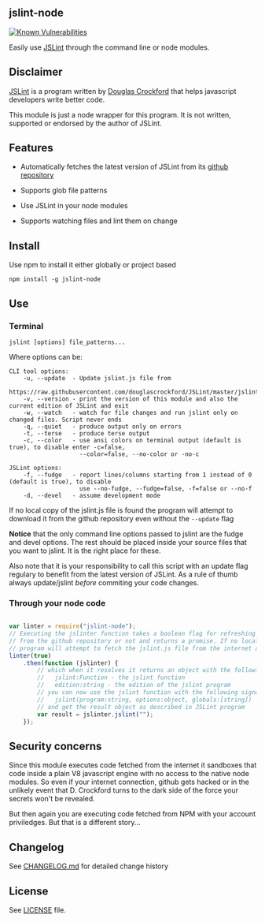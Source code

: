## jslint-node

[![Known Vulnerabilities](https://snyk.io/test/github/nikoskalogridis/jslint-node/badge.svg?targetFile=package.json)](https://snyk.io/test/github/nikoskalogridis/jslint-node?targetFile=package.json)

Easily use [JSLint](http://jslint.com/) through the command line or node modules.

## Disclaimer

[JSLint](http://jslint.com/) is a program written by [Douglas Crockford](http://www.crockford.com/) that helps javascript developers write better code.

This module is just a node wrapper for this program. It is not written, supported or endorsed by the author of JSLint.

## Features

* Automatically fetches the latest version of JSLint from its [github repository](https://github.com/douglascrockford/JSLint)

* Supports glob file patterns

* Use JSLint in your node modules

* Supports watching files and lint them on change

## Install

Use npm to install it either globally or project based

```
npm install -g jslint-node
```

## Use

### Terminal

```
jslint [options] file_patterns...
```

Where options can be:

```
CLI tool options:
    -u, --update  - Update jslint.js file from 
                    https://raw.githubusercontent.com/douglascrockford/JSLint/master/jslint.js
    -v, --version - print the version of this module and also the current edition of JSLint and exit
    -w, --watch   - watch for file changes and run jslint only on changed files. Script never ends
    -q, --quiet   - produce output only on errors
    -t, --terse   - produce terse output
    -c, --color   - use ansi colors on terminal output (default is true), to disable enter -c=false, 
                    --color=false, --no-color or -no-c

JSLint options:
    -f, --fudge   - report lines/columns starting from 1 instead of 0 (default is true), to disable
                    use --no-fudge, --fudge=false, -f=false or --no-f
    -d, --devel   - assume development mode
```

If no local copy of the jslint.js file is found the program will attempt to download it from the github repository even without the `--update` flag

**Notice** that the only command line options passed to jslint are the fudge and devel options. The rest should be placed inside your source files that you want to jslint. It is the right place for these.

Also note that it is your responsibility to call this script with an update flag regulary to benefit from the latest version of JSLint. As a rule of thumb always update/jslint *before* commiting your code changes.

### Through your node code

```javascript

var linter = require("jslint-node");
// Executing the jslinter function takes a boolean flag for refreshing the local jslint.js file
// from the github repository or not and returns a promise. If no local jslint.js file is found the
// program will attempt to fetch the jslint.js file from the internet anyway
linter(true)
    .then(function (jslinter) {
        // which when it resolves it returns an object with the following properties:
        //   jslint:Function - the jslint function
        //   edition:string - the edition of the jslint program
        // you can now use the jslint function with the following signature:
        //   jslint(program:string, options:object, globals:[string])
        // and get the result object as described in JSLint program
        var result = jslinter.jslint("");
    });

```

## Security concerns

Since this module executes code fetched from the internet it sandboxes that code inside a plain V8 javascript engine with no access to the native node modules. So even if your internet connection, github gets hacked or in the unlikely event that D. Crockford turns to the dark side of the force your secrets won't be revealed.

But then again you are executing code fetched from NPM with your account priviledges. But that is a different story...

## Changelog

See [CHANGELOG.md](CHANGELOG.md) for detailed change history

## License

See [LICENSE](LICENSE) file.
